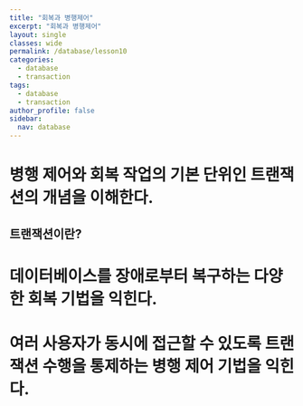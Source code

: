 ```yaml
---
title: "회복과 병행제어"
excerpt: "회복과 병행제어"
layout: single
classes: wide
permalink: /database/lesson10
categories:
  - database
  - transaction
tags:
  - database
  - transaction
author_profile: false
sidebar:
  nav: database
---
```


# 병행 제어와 회복 작업의 기본 단위인 트랜잭션의 개념을 이해한다.

## 트랜잭션이란?

###

# 데이터베이스를 장애로부터 복구하는 다양한 회복 기법을 익힌다.

# 여러 사용자가 동시에 접근할 수 있도록 트랜잭션 수행을 통제하는 병행 제어 기법을 익힌다.
